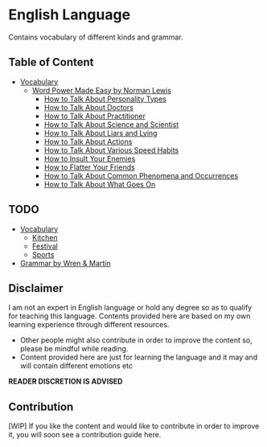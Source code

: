 # English Language

Contains vocabulary of different kinds and grammar.

## Table of Content

- [Vocabulary](vocabulary/README.md)
  - [Word Power Made Easy by Norman Lewis](vocabulary/norman-lewis-wpme/README.md)
    - [How to Talk About Personality Types](vocabulary/norman-lewis-wpme/how-to-talk-about-personality-types)
    - [How to Talk About Doctors](vocabulary/norman-lewis-wpme/how-to-talk-about-doctors)
    - [How to Talk About Practitioner](vocabulary/norman-lewis-wpme/how-to-talk-about-practitioners)
    - [How to Talk About Science and Scientist](vocabulary/norman-lewis-wpme/science-and-scientists)
    - [How to Talk About Liars and Lying](vocabulary/norman-lewis-wpme/liars-and-lying)
    - [How to Talk About Actions](vocabulary/norman-lewis-wpme/how-to-talk-about-action)
    - [How to Talk About Various Speed Habits](vocabulary/norman-lewis-wpme/how-to-talk-about-various-speech-habits)
    - [How to Insult Your Enemies](vocabulary/norman-lewis-wpme/how-to-insult-your-enemies)
    - [How to Flatter Your Friends](vocabulary/norman-lewis-wpme/how-to-flatter-your-friends)
    - [How to Talk About Common Phenomena and Occurrences](vocabulary/norman-lewis-wpme/how-to-talk-about-common-phenomena-and-occurrences)
    - [How to Talk About What Goes On](vocabulary/norman-lewis-wpme/how-to-talk-about-what-goes-on)

## TODO

- [Vocabulary](vocabulary/README.md)
  - [Kitchen](vocabulary/kitchen)
  - [Festival](vocabulary/festival)
  - [Sports](vocabulary/sports)
- [Grammar by Wren & Martin](grammar-wren-and-martin)

## Disclaimer

I am not an expert in English language or hold any degree so as to qualify for teaching this language. Contents provided here are based on my own learning experience through different resources.

- Other people might also contribute in order to improve the content so, please be mindful while reading.
- Content provided here are just for learning the language and it may and will contain different emotions etc

**READER DISCRETION IS ADVISED**

## Contribution

[WIP]
If you like the content and would like to contribute in order to improve it, you will soon see a contribution guide here.
